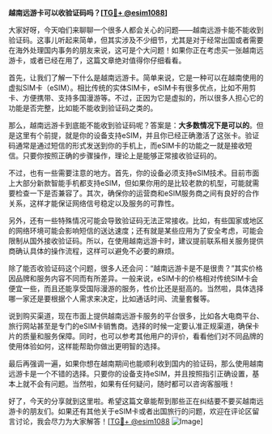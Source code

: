 **越南远游卡可以收验证码吗？[[TG💪+ @esim1088](https://t.me/s/esim1088)]**

大家好呀，今天咱们来聊聊一个很多人都会关心的问题——越南远游卡能不能收到验证码。这事儿听起来简单，但其实涉及不少细节，尤其是对于经常出国或者需要在海外处理国内事务的朋友来说，这可是个大问题！如果你正在考虑买一张越南远游卡，或者已经在用了，这篇文章绝对值得你仔细看看。

首先，让我们了解一下什么是越南远游卡。简单来说，它是一种可以在越南使用的虚拟SIM卡（eSIM）。相比传统的实体SIM卡，eSIM卡有很多优点，比如不用剪卡、方便携带、支持多国漫游等。不过，正因为它是虚拟的，所以很多人担心它的功能是否完整，比如能不能收到验证码之类的。

那么，越南远游卡到底能不能收到验证码呢？答案是：**大多数情况下是可以的**。但是这里有个前提，就是你的设备支持eSIM，并且你已经正确激活了这张卡。验证码通常是通过短信的形式发送到你的手机上，而eSIM卡的功能之一就是接收短信。只要你按照正确的步骤操作，理论上是能够正常接收验证码的。

不过，也有一些需要注意的地方。首先，你的设备必须支持eSIM技术。目前市面上大部分新款智能手机都支持eSIM，但如果你用的是比较老款的机型，可能就需要检查一下是否兼容了。其次，确保你的运营商和eSIM服务商之间有良好的合作关系，这样才能保证网络信号稳定以及服务的可靠性。

另外，还有一些特殊情况可能会导致验证码无法正常接收。比如，有些国家或地区的网络环境可能会影响短信的送达速度；还有就是某些应用为了安全考虑，可能会限制从国外接收验证码。所以，在使用越南远游卡时，建议提前联系相关服务提供商确认具体的操作流程，这样可以避免不必要的麻烦。

除了能否收验证码这个问题，很多人还会问：“越南远游卡是不是很贵？”其实价格因品牌和服务内容不同而有所差异。一般来说，eSIM卡的价格相对传统SIM卡会便宜一些，而且还能享受国际漫游的服务，性价比还是挺高的。当然啦，具体选择哪一家还是要根据个人需求来决定，比如通话时间、流量套餐等。

说到购买渠道，现在市面上提供越南远游卡服务的平台很多，比如各大电商平台、旅行网站甚至是专门的eSIM卡销售商。选择的时候一定要认准正规渠道，确保卡片的质量和服务保障。同时，也可以参考其他用户的评价，看看他们对不同品牌的使用体验如何，这样能帮助你做出更明智的选择。

最后再强调一遍，如果你想在越南期间也能顺利收到国内的验证码，那么使用越南远游卡是一个不错的选择。只要你的设备支持eSIM，并且按照指引正确设置，基本上就不会有问题。当然啦，如果有任何疑问，随时都可以咨询客服哦！

好了，今天的分享就到这里啦。希望这篇文章能帮到那些正在纠结要不要买越南远游卡的朋友们。如果还有其他关于eSIM卡或者出国旅行的问题，欢迎在评论区留言讨论，我会尽力为大家解答！[[TG💪+ @esim1088](https://t.me/s/esim1088) ![Image](https://i.postimg.cc/4NQfJmqS/Snipaste-2025-05-13-00-14-12.png)]